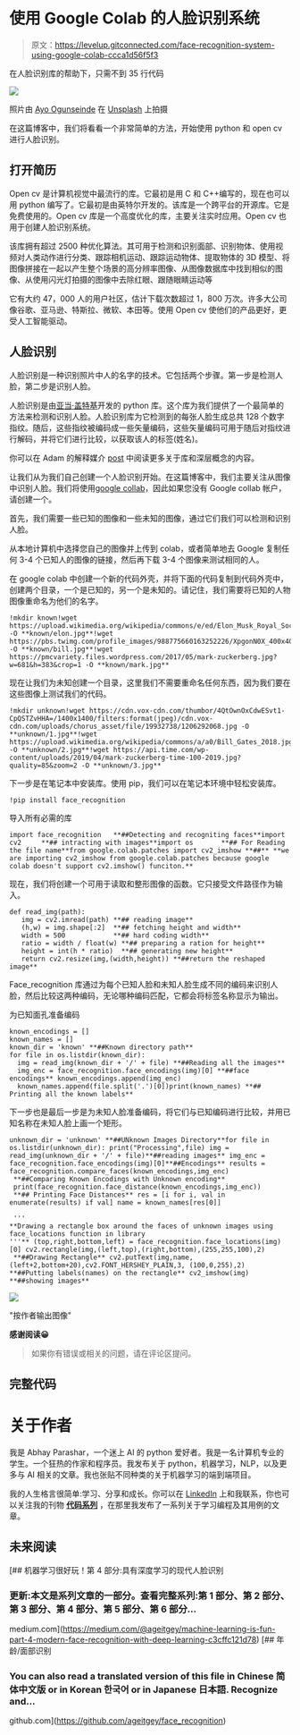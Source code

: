 # 使用 Google Colab 的人脸识别系统

> 原文：<https://levelup.gitconnected.com/face-recognition-system-using-google-colab-ccca1d56f5f3>

在人脸识别库的帮助下，只需不到 35 行代码

![](img/a3bc3d33e39e97e3ed16195e295a8329.png)

照片由 [Ayo Ogunseinde](https://unsplash.com/@armedshutter?utm_source=medium&utm_medium=referral) 在 [Unsplash](https://unsplash.com?utm_source=medium&utm_medium=referral) 上拍摄

在这篇博客中，我们将看看一个非常简单的方法，开始使用 python 和 open cv 进行人脸识别。

## 打开简历

Open cv 是计算机视觉中最流行的库。它最初是用 C 和 C++编写的，现在也可以用 python 编写了。它最初是由英特尔开发的。该库是一个跨平台的开源库。它是免费使用的。Open cv 库是一个高度优化的库，主要关注实时应用。Open cv 也用于创建人脸识别系统。

该库拥有超过 2500 种优化算法。其可用于检测和识别面部、识别物体、使用视频对人类动作进行分类、跟踪相机运动、跟踪运动物体、提取物体的 3D 模型、将图像拼接在一起以产生整个场景的高分辨率图像、从图像数据库中找到相似的图像、从使用闪光灯拍摄的图像中去除红眼、跟随眼睛运动等

它有大约 47，000 人的用户社区，估计下载次数超过 1，800 万次。许多大公司像谷歌、亚马逊、特斯拉、微软、本田等。使用 Open cv 使他们的产品更好，更受人工智能驱动。

## 人脸识别

人脸识别是一种识别照片中人的名字的技术。它包括两个步骤。第一步是检测人脸，第二步是识别人脸。

人脸识别是由[亚当·盖特基](https://github.com/ageitgey)开发的 python 库。这个库为我们提供了一个最简单的方法来检测和识别人脸。人脸识别库为它检测到的每张人脸生成总共 128 个数字指纹。随后，这些指纹被编码成一些矢量编码，这些矢量编码可用于随后对指纹进行解码，并将它们进行比较，以获取该人的标签(姓名)。

你可以在 Adam 的解释媒介 [post](https://medium.com/@ageitgey/machine-learning-is-fun-part-4-modern-face-recognition-with-deep-learning-c3cffc121d78) 中阅读更多关于库和深层概念的内容。

让我们从为我们自己创建一个人脸识别开始。在这篇博客中，我们主要关注从图像中识别人脸。我们将使用[google collab](https://colab.research.google.com/)，因此如果您没有 Google collab 帐户，请创建一个。

首先，我们需要一些已知的图像和一些未知的图像，通过它们我们可以检测和识别人脸。

从本地计算机中选择您自己的图像并上传到 colab，或者简单地去 Google 复制任何 3-4 个已知人的图像的链接，然后再下载 3-4 个图像来测试相同的人。

在 google colab 中创建一个新的代码外壳，并将下面的代码复制到代码外壳中，创建两个目录，一个是已知的，另一个是未知的。请记住，我们需要将已知的人物图像重命名为他们的名字。

```
!mkdir known!wget https://upload.wikimedia.org/wikipedia/commons/e/ed/Elon_Musk_Royal_Society.jpg -O **known/elon.jpg**!wget https://pbs.twimg.com/profile_images/988775660163252226/XpgonN0X_400x400.jpg -O **known/bill.jpg**!wget https://pmcvariety.files.wordpress.com/2017/05/mark-zuckerberg.jpg?w=681&h=383&crop=1 -O **known/mark.jpg**
```

现在让我们为未知创建一个目录，这里我们不需要重命名任何东西，因为我们要在这些图像上测试我们的代码。

```
!mkdir unknown!wget https://cdn.vox-cdn.com/thumbor/4QtOwnOxCdwESvt1-CpQSTZvHHA=/1400x1400/filters:format(jpeg)/cdn.vox-cdn.com/uploads/chorus_asset/file/19932738/1206292068.jpg -O **unknown/1.jpg**!wget  https://upload.wikimedia.org/wikipedia/commons/a/a0/Bill_Gates_2018.jpg -O **unknown/2.jpg**!wget https://api.time.com/wp-content/uploads/2019/04/mark-zuckerberg-time-100-2019.jpg?quality=85&zoom=2 -O **unknown/3.jpg**
```

下一步是在笔记本中安装库。使用 pip，我们可以在笔记本环境中轻松安装库。

```
!pip install face_recognition
```

导入所有必需的库

```
import face_recognition   **##Detecting and recogniting faces**import cv2     **## intracting with images**import os       **## For Reading the file name**from google.colab.patches import cv2_imshow **##** **we are importing cv2_imshow from google.colab.patches because google colab doesn't support cv2.imshow() funciton.**
```

现在，我们将创建一个可用于读取和整形图像的函数。它只接受文件路径作为输入。

```
def read_img(path):
   img = cv2.imread(path) **## reading image**
   (h,w) = img.shape[:2]  **## fetching height and width**
   width = 500            **## hard coding width**
   ratio = width / float(w) **## preparing a ration for height**
   height = int(h * ratio)  **## generating new height**
   return cv2.resize(img,(width,height)) **##return the reshaped image**
```

Face_recognition 库通过为每个已知人脸和未知人脸生成不同的编码来识别人脸，然后比较这两种编码，无论哪种编码匹配，它都会将标签名称显示为输出。

为已知面孔准备编码

```
known_encodings = [] 
known_names = []
known_dir = 'known' **##Known directory path**
for file in os.listdir(known_dir):
  img = read_img(known_dir + '/' + file) **##Reading all the images**
  img_enc = face_recognition.face_encodings(img)[0] **##face encodings** known_encodings.append(img_enc) 
  known_names.append(file.split('.')[0])print(known_names) **## Printing all the known labels**
```

下一步也是最后一步是为未知人脸准备编码，将它们与已知编码进行比较，并用已知名称在未知人脸上画一个矩形。

```
unknown_dir = 'unknown' **##UNknown Images Directory**for file in os.listdir(unknown_dir): print("Processing",file) img = read_img(unknown_dir + '/' + file)**##reading images** img_enc = face_recognition.face_encodings(img)[0]**##Encodings** results = face_recognition.compare_faces(known_encodings,img_enc)
 **##Comparing Known Encodings with Unknown encoding**
 print(face_recognition.face_distance(known_encodings,img_enc))
 **## Printing Face Distances** res = [i for i, val in enumerate(results) if val] name = known_names[res[0]]

 '''
**Drawing a rectangle box around the faces of unknown images using  face_locations function in library
'''** (top,right,bottom,left) = face_recognition.face_locations(img)[0] cv2.rectangle(img,(left,top),(right,bottom),(255,255,100),2)
 **##Drawing Rectangle** cv2.putText(img,name,(left+2,bottom+20),cv2.FONT_HERSHEY_PLAIN,3, (100,0,255),2) **##Putting labels(names) on the rectangle** cv2_imshow(img) **##showing images**
```

![](img/28a6e2c8c145f43b4317a5d3f81e31d2.png)

"按作者输出图像"

**感谢阅读😀**

> 如果你有错误或相关的问题，请在评论区提问。

## 完整代码

# 关于作者

我是 Abhay Parashar，一个迷上 AI 的 python 爱好者。我是一名计算机专业的学生。一个狂热的作家和程序员。我发布关于 python，机器学习，NLP，以及更多与 AI 相关的文章。我也张贴不同种类的关于机器学习的端到端项目。

我的人生格言很简单:学习、分享和成长。你可以在 [LinkedIn](https://www.linkedin.com/in/abhay-parashar-328488185/) 上和我联系，你也可以关注我的刊物 [**代码系列**](https://medium.com/code-series) ，在那里我发布了一系列关于学习编程及其用例的文章。

## **未来阅读**

[](https://medium.com/@ageitgey/machine-learning-is-fun-part-4-modern-face-recognition-with-deep-learning-c3cffc121d78) [## 机器学习很好玩！第 4 部分:具有深度学习的现代人脸识别

### 更新:本文是系列文章的一部分。查看完整系列:第 1 部分、第 2 部分、第 3 部分、第 4 部分、第 5 部分、第 6 部分…

medium.com](https://medium.com/@ageitgey/machine-learning-is-fun-part-4-modern-face-recognition-with-deep-learning-c3cffc121d78) [](https://github.com/ageitgey/face_recognition) [## 年龄/面部识别

### You can also read a translated version of this file in Chinese 简体中文版 or in Korean 한국어 or in Japanese 日本語. Recognize and…

github.com](https://github.com/ageitgey/face_recognition)